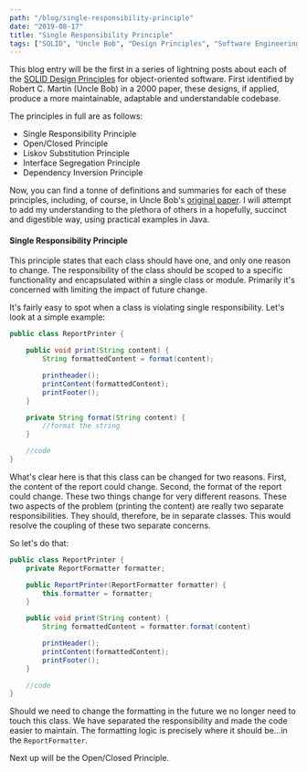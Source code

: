 ```yaml
---
path: "/blog/single-responsibility-principle"
date: "2019-08-17"
title: "Single Responsibility Principle"
tags: ["SOLID", "Uncle Bob", "Design Principles", "Software Engineering"]
---
```


This blog entry will be the first in a series of lightning posts about each of the [SOLID Design Principles](https://en.wikipedia.org/wiki/SOLID) for object-oriented software. First identified by Robert C. Martin (Uncle Bob) in a 2000 paper, these designs, if applied, produce a more maintainable, adaptable and understandable codebase.

The principles in full are as follows:

* Single Responsibility Principle
* Open/Closed Principle
* Liskov Substitution Principle
* Interface Segregation Principle
* Dependency Inversion Principle

Now, you can find a tonne of definitions and summaries for each of these principles, including, of course, in Uncle Bob's [original paper](https://web.archive.org/web/20150906155800/http://www.objectmentor.com/resources/articles/Principles_and_Patterns.pdf). I will attempt to add my understanding to the plethora of others in a hopefully, succinct and digestible way, using practical examples in Java.

#### Single Responsibility Principle

This principle states that each class should have one, and only one reason to change. The responsibility of the class should be scoped to a specific functionality and encapsulated within a single class or module. Primarily it's concerned with limiting the impact of future change.

It's fairly easy to spot when a class is violating single responsibility. Let's look at a simple example:

```java
public class ReportPrinter {

    public void print(String content) {
        String formattedContent = format(content);

        printheader();
        printContent(formattedContent);
        printFooter();
    }

    private String format(String content) {
        //format the string
    }

    //code
}
```
What's clear here is that this class can be changed for two reasons. First, the content of the report could change. Second, the format of the report could change. These two things change for very different reasons. These two aspects of the problem (printing the content) are really two separate responsibilities. They should, therefore, be in separate classes. This would resolve the coupling of these two separate concerns.

So let's do that:

```java
public class ReportPrinter {
    private ReportFormatter formatter;

    public ReportPrinter(ReportFormatter formatter) {
        this.formatter = formatter;
    }

    public void print(String content) {
        String formattedContent = formatter.format(content)

        printHeader();
        printContent(formattedContent);
        printFooter();
    }

    //code
}
```

Should we need to change the formatting in the future we no longer need to touch this class. We have separated the responsibility and made the code easier to maintain. The formatting logic is precisely where it should be...in the `ReportFormatter`.

Next up will be the Open/Closed Principle.